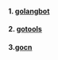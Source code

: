 #### 1. [golangbot](https://golangbot.com/)  
#### 2. [gotools](https://gotools.org/)   
#### 3.[gocn](https://gocn.io/)  

